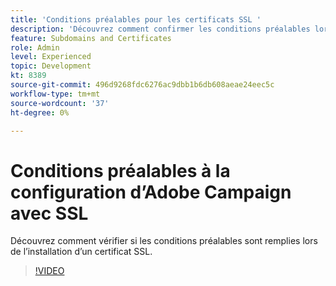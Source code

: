 ```yaml
---
title: 'Conditions préalables pour les certificats SSL '
description: 'Découvrez comment confirmer les conditions préalables lors de l’installation d’un certificat SSL. '
feature: Subdomains and Certificates
role: Admin
level: Experienced
topic: Development
kt: 8389
source-git-commit: 496d9268fdc6276ac9dbb1b6db608aeae24eec5c
workflow-type: tm+mt
source-wordcount: '37'
ht-degree: 0%

---
```



# Conditions préalables à la configuration d’Adobe Campaign avec SSL

Découvrez comment vérifier si les conditions préalables sont remplies lors de l’installation d’un certificat SSL.

>[!VIDEO](https://video.tv.adobe.com/v/335894?quality=12)
